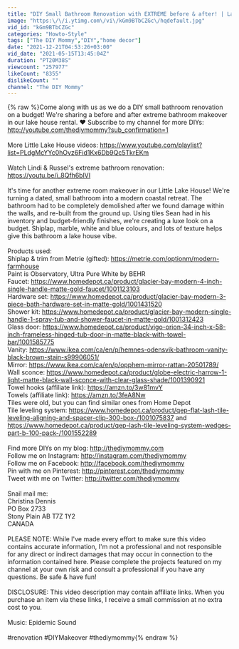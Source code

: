 ```yaml
---
title: "DIY Small Bathroom Renovation with EXTREME before & after! | Lake House Makeover | The DIY Mommy"
image: "https:\/\/i.ytimg.com\/vi\/kGm9BTbCZGc\/hqdefault.jpg"
vid_id: "kGm9BTbCZGc"
categories: "Howto-Style"
tags: ["The DIY Mommy","DIY","home decor"]
date: "2021-12-21T04:53:26+03:00"
vid_date: "2021-05-15T13:45:04Z"
duration: "PT20M38S"
viewcount: "257977"
likeCount: "8355"
dislikeCount: ""
channel: "The DIY Mommy"
---
```

{% raw %}Come along with us as we do a DIY small bathroom renovation on a budget! We're sharing a before and after extreme bathroom makeover in our lake house rental. ❤ Subscribe to my channel for more DIYs: <a rel="nofollow" target="blank" href="http://youtube.com/thediymommy?sub_confirmation=1">http://youtube.com/thediymommy?sub_confirmation=1</a><br /><br />More Little Lake House videos: <a rel="nofollow" target="blank" href="https://www.youtube.com/playlist?list=PLdgMcYYc0hOvz6Fid1Kx6Db9Qc5TkrEKm">https://www.youtube.com/playlist?list=PLdgMcYYc0hOvz6Fid1Kx6Db9Qc5TkrEKm</a><br /><br />Watch Lindi &amp; Russel's extreme bathroom renovation: <a rel="nofollow" target="blank" href="https://youtu.be/i_8Qfh6blVI">https://youtu.be/i_8Qfh6blVI</a><br /><br />It's time for another extreme room makeover in our Little Lake House! We're turning a dated, small bathroom into a modern coastal retreat. The bathroom had to be completely demolished after we found damage within the walls, and re-built from the ground up. Using tiles Sean had in his inventory and budget-friendly finishes, we're creating a luxe look on a budget. Shiplap, marble, white and blue colours, and lots of texture helps give this bathroom a lake house vibe.<br /><br />Products used:<br />Shiplap &amp; trim from Metrie (gifted): <a rel="nofollow" target="blank" href="https://metrie.com/optionm/modern-farmhouse">https://metrie.com/optionm/modern-farmhouse</a><br />Paint is Observatory, Ultra Pure White by BEHR<br />Faucet: <a rel="nofollow" target="blank" href="https://www.homedepot.ca/product/glacier-bay-modern-4-inch-single-handle-matte-gold-faucet/1001123103">https://www.homedepot.ca/product/glacier-bay-modern-4-inch-single-handle-matte-gold-faucet/1001123103</a><br />Hardware set: <a rel="nofollow" target="blank" href="https://www.homedepot.ca/product/glacier-bay-modern-3-piece-bath-hardware-set-in-matte-gold/1001431520">https://www.homedepot.ca/product/glacier-bay-modern-3-piece-bath-hardware-set-in-matte-gold/1001431520</a><br />Shower kit: <a rel="nofollow" target="blank" href="https://www.homedepot.ca/product/glacier-bay-modern-single-handle-1-spray-tub-and-shower-faucet-in-matte-gold/1001312423">https://www.homedepot.ca/product/glacier-bay-modern-single-handle-1-spray-tub-and-shower-faucet-in-matte-gold/1001312423</a><br />Glass door: <a rel="nofollow" target="blank" href="https://www.homedepot.ca/product/vigo-orion-34-inch-x-58-inch-frameless-hinged-tub-door-in-matte-black-with-towel-bar/1001585775">https://www.homedepot.ca/product/vigo-orion-34-inch-x-58-inch-frameless-hinged-tub-door-in-matte-black-with-towel-bar/1001585775</a><br />Vanity: <a rel="nofollow" target="blank" href="https://www.ikea.com/ca/en/p/hemnes-odensvik-bathroom-vanity-black-brown-stain-s99906051/">https://www.ikea.com/ca/en/p/hemnes-odensvik-bathroom-vanity-black-brown-stain-s99906051/</a><br />Mirror: <a rel="nofollow" target="blank" href="https://www.ikea.com/ca/en/p/opphem-mirror-rattan-20501789/">https://www.ikea.com/ca/en/p/opphem-mirror-rattan-20501789/</a><br />Wall sconce: <a rel="nofollow" target="blank" href="https://www.homedepot.ca/product/globe-electric-harrow-1-light-matte-black-wall-sconce-with-clear-glass-shade/1001390921">https://www.homedepot.ca/product/globe-electric-harrow-1-light-matte-black-wall-sconce-with-clear-glass-shade/1001390921</a><br />Towel hooks (affiliate link): <a rel="nofollow" target="blank" href="https://amzn.to/3w81mvY">https://amzn.to/3w81mvY</a><br />Towels (affiliate link): <a rel="nofollow" target="blank" href="https://amzn.to/3feA8Nw">https://amzn.to/3feA8Nw</a> <br />Tiles were old, but you can find similar ones from Home Depot<br />Tile leveling system: <a rel="nofollow" target="blank" href="https://www.homedepot.ca/product/qep-flat-lash-tile-leveling-aligning-and-spacer-clip-300-box-/1001075837">https://www.homedepot.ca/product/qep-flat-lash-tile-leveling-aligning-and-spacer-clip-300-box-/1001075837</a> and <a rel="nofollow" target="blank" href="https://www.homedepot.ca/product/qep-lash-tile-leveling-system-wedges-part-b-100-pack-/1001552289">https://www.homedepot.ca/product/qep-lash-tile-leveling-system-wedges-part-b-100-pack-/1001552289</a><br /><br />Find more DIYs on my blog: <a rel="nofollow" target="blank" href="http://thediymommy.com">http://thediymommy.com</a><br />Follow me on Instagram: <a rel="nofollow" target="blank" href="http://instagram.com/thediymommy">http://instagram.com/thediymommy</a><br />Follow me on Facebook: <a rel="nofollow" target="blank" href="http://facebook.com/thediymommy">http://facebook.com/thediymommy</a><br />Pin with me on Pinterest: <a rel="nofollow" target="blank" href="http://pinterest.com/thediymommy">http://pinterest.com/thediymommy</a><br />Tweet with me on Twitter: <a rel="nofollow" target="blank" href="http://twitter.com/thediymommy">http://twitter.com/thediymommy</a><br /><br />Snail mail me:<br />Christina Dennis<br />PO Box 2733<br />Stony Plain AB T7Z 1Y2<br />CANADA<br /><br />PLEASE NOTE: While I've made every effort to make sure this video contains accurate information, I'm not a professional and not responsible for any direct or indirect damages that may occur in connection to the information contained here. Please complete the projects featured on my channel at your own risk and consult a professional if you have any questions. Be safe &amp; have fun!<br /><br />DISCLOSURE: This video description may contain affiliate links. When you purchase an item via these links, I receive a small commission at no extra cost to you. <br /><br />Music: Epidemic Sound<br /><br />#renovation #DIYMakeover #thediymommy{% endraw %}
